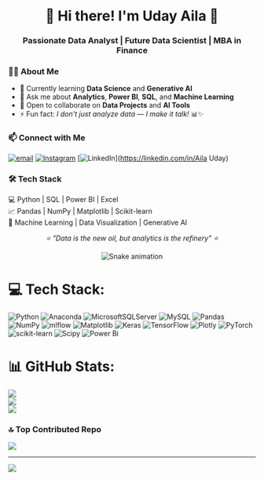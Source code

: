
<h1 align="center">💫 Hi there! I'm <strong>Uday Aila</strong> 👋</h1>
<h3 align="center">Passionate Data Analyst | Future Data Scientist | MBA in Finance</h3>


### 👨‍💻 About Me  
- 🌱 Currently learning **Data Science** and **Generative AI**  
- 💬 Ask me about **Analytics**, **Power BI**, **SQL**, and **Machine Learning**  
- 🤝 Open to collaborate on **Data Projects** and **AI Tools**  
- ⚡ Fun fact: *I don’t just analyze data — I make it talk!* 📊✨  

### 📫 Connect with Me  
[![email](https://img.shields.io/badge/Email-D14836?logo=gmail&logoColor=white)](mailto:venkateshailla3@gmail.com) [![Instagram](https://img.shields.io/badge/Instagram-%23E4405F.svg?logo=Instagram&logoColor=white)](https://instagram.com/udayaila45)  [![LinkedIn](https://img.shields.io/badge/LinkedIn-%230077B5.svg?logo=linkedin&logoColor=white)](https://linkedin.com/in/Aila Uday)  
### 🛠️ Tech Stack  
💻 Python | SQL | Power BI | Excel  
📈 Pandas | NumPy | Matplotlib | Scikit-learn  
🧠 Machine Learning | Data Visualization | Generative AI  

<p align="center">
  <i>⭐ "Data is the new oil, but analytics is the refinery" ⭐</i>
</p>


<!-- Snake Game Repo View -->

<div align="center">
  <img src="https://profile-readme-generator.com/assets/snake.svg" alt="Snake animation" />
</div>


# 💻 Tech Stack:
![Python](https://img.shields.io/badge/python-3670A0?style=for-the-badge&logo=python&logoColor=ffdd54) ![Anaconda](https://img.shields.io/badge/Anaconda-%2344A833.svg?style=for-the-badge&logo=anaconda&logoColor=white) ![MicrosoftSQLServer](https://img.shields.io/badge/Microsoft%20SQL%20Server-CC2927?style=for-the-badge&logo=microsoft%20sql%20server&logoColor=white) ![MySQL](https://img.shields.io/badge/mysql-4479A1.svg?style=for-the-badge&logo=mysql&logoColor=white) ![Pandas](https://img.shields.io/badge/pandas-%23150458.svg?style=for-the-badge&logo=pandas&logoColor=white) ![NumPy](https://img.shields.io/badge/numpy-%23013243.svg?style=for-the-badge&logo=numpy&logoColor=white) ![mlflow](https://img.shields.io/badge/mlflow-%23d9ead3.svg?style=for-the-badge&logo=numpy&logoColor=blue) ![Matplotlib](https://img.shields.io/badge/Matplotlib-%23ffffff.svg?style=for-the-badge&logo=Matplotlib&logoColor=black) ![Keras](https://img.shields.io/badge/Keras-%23D00000.svg?style=for-the-badge&logo=Keras&logoColor=white) ![TensorFlow](https://img.shields.io/badge/TensorFlow-%23FF6F00.svg?style=for-the-badge&logo=TensorFlow&logoColor=white) ![Plotly](https://img.shields.io/badge/Plotly-%233F4F75.svg?style=for-the-badge&logo=plotly&logoColor=white) ![PyTorch](https://img.shields.io/badge/PyTorch-%23EE4C2C.svg?style=for-the-badge&logo=PyTorch&logoColor=white) ![scikit-learn](https://img.shields.io/badge/scikit--learn-%23F7931E.svg?style=for-the-badge&logo=scikit-learn&logoColor=white) ![Scipy](https://img.shields.io/badge/SciPy-%230C55A5.svg?style=for-the-badge&logo=scipy&logoColor=%white) ![Power Bi](https://img.shields.io/badge/power_bi-F2C811?style=for-the-badge&logo=powerbi&logoColor=black)
# 📊 GitHub Stats:
![](https://github-readme-stats.vercel.app/api?username=Udayaila45&theme=dark&hide_border=false&include_all_commits=false&count_private=false)<br/>
![](https://nirzak-streak-stats.vercel.app/?user=Udayaila45&theme=dark&hide_border=false)<br/>
![](https://github-readme-stats.vercel.app/api/top-langs/?username=Udayaila45&theme=dark&hide_border=false&include_all_commits=false&count_private=false&layout=compact)

### 🔝 Top Contributed Repo
![](https://github-contributor-stats.vercel.app/api?username=Udayaila45&limit=5&theme=dark&combine_all_yearly_contributions=true)

---
[![](https://visitcount.itsvg.in/api?id=Udayaila45&icon=0&color=0)](https://visitcount.itsvg.in)

<!-- Proudly created with GPRM ( https://gprm.itsvg.in ) -->
